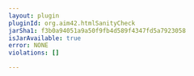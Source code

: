 ```yaml
---
layout: plugin
pluginId: org.aim42.htmlSanityCheck
jarSha1: f3b0a94051a9a50f9fb4d589f4347fd5a7923058
isJarAvailable: true
error: NONE
violations: []

---
```

